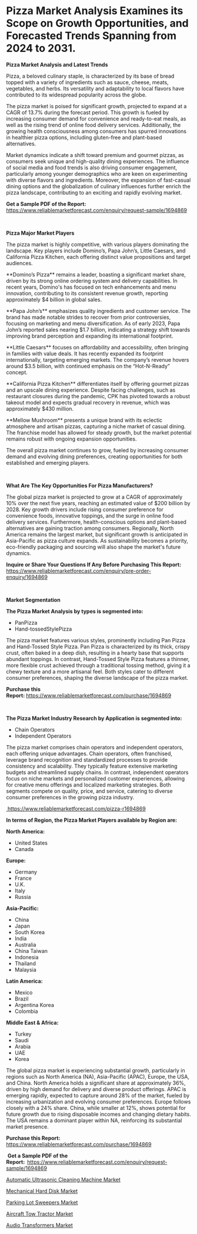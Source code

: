 <p><h1>Pizza Market Analysis Examines its Scope on Growth Opportunities, and Forecasted Trends Spanning from 2024 to 2031.</h1></p><p><strong>Pizza Market Analysis and Latest Trends</strong></p>
<p><p>Pizza, a beloved culinary staple, is characterized by its base of bread topped with a variety of ingredients such as sauce, cheese, meats, vegetables, and herbs. Its versatility and adaptability to local flavors have contributed to its widespread popularity across the globe. </p><p>The pizza market is poised for significant growth, projected to expand at a CAGR of 13.7% during the forecast period. This growth is fueled by increasing consumer demand for convenience and ready-to-eat meals, as well as the rising trend of online food delivery services. Additionally, the growing health consciousness among consumers has spurred innovations in healthier pizza options, including gluten-free and plant-based alternatives.</p><p>Market dynamics indicate a shift toward premium and gourmet pizzas, as consumers seek unique and high-quality dining experiences. The influence of social media and food trends is also driving consumer engagement, particularly among younger demographics who are keen on experimenting with diverse flavors and ingredients. Moreover, the expansion of fast-casual dining options and the globalization of culinary influences further enrich the pizza landscape, contributing to an exciting and rapidly evolving market.</p></p>
<p><strong>Get a Sample PDF of the Report:&nbsp;</strong> <a href="https://www.reliablemarketforecast.com/enquiry/request-sample/1694869?utm_campaign=1144&utm_medium=2&utm_source=Github&utm_content=ia&utm_term=17122024&utm_id=pizza">https://www.reliablemarketforecast.com/enquiry/request-sample/1694869</a></p>
<p>&nbsp;</p>
<p><strong>Pizza Major Market Players</strong></p>
<p><p>The pizza market is highly competitive, with various players dominating the landscape. Key players include Domino’s, Papa John’s, Little Caesars, and California Pizza Kitchen, each offering distinct value propositions and target audiences.</p><p>**Domino’s Pizza** remains a leader, boasting a significant market share, driven by its strong online ordering system and delivery capabilities. In recent years, Domino's has focused on tech enhancements and menu innovation, contributing to its consistent revenue growth, reporting approximately $4 billion in global sales.</p><p>**Papa John’s** emphasizes quality ingredients and customer service. The brand has made notable strides to recover from prior controversies, focusing on marketing and menu diversification. As of early 2023, Papa John’s reported sales nearing $1.7 billion, indicating a strategy shift towards improving brand perception and expanding its international footprint.</p><p>**Little Caesars** focuses on affordability and accessibility, often bringing in families with value deals. It has recently expanded its footprint internationally, targeting emerging markets. The company’s revenue hovers around $3.5 billion, with continued emphasis on the “Hot-N-Ready” concept.</p><p>**California Pizza Kitchen** differentiates itself by offering gourmet pizzas and an upscale dining experience. Despite facing challenges, such as restaurant closures during the pandemic, CPK has pivoted towards a robust takeout model and expects gradual recovery in revenue, which was approximately $430 million.</p><p>**Mellow Mushroom** presents a unique brand with its eclectic atmosphere and artisan pizzas, capturing a niche market of casual dining. The franchise model has allowed for steady growth, but the market potential remains robust with ongoing expansion opportunities.</p><p>The overall pizza market continues to grow, fueled by increasing consumer demand and evolving dining preferences, creating opportunities for both established and emerging players.</p></p>
<p>&nbsp;</p>
<p><strong>What Are The Key Opportunities For Pizza Manufacturers?</strong></p>
<p><p>The global pizza market is projected to grow at a CAGR of approximately 10% over the next five years, reaching an estimated value of $200 billion by 2028. Key growth drivers include rising consumer preference for convenience foods, innovative toppings, and the surge in online food delivery services. Furthermore, health-conscious options and plant-based alternatives are gaining traction among consumers. Regionally, North America remains the largest market, but significant growth is anticipated in Asia-Pacific as pizza culture expands. As sustainability becomes a priority, eco-friendly packaging and sourcing will also shape the market's future dynamics.</p></p>
<p><strong>Inquire or Share Your Questions If Any Before Purchasing This Report:</strong> <a href="https://www.reliablemarketforecast.com/enquiry/pre-order-enquiry/1694869?utm_campaign=1144&utm_medium=2&utm_source=Github&utm_content=ia&utm_term=17122024&utm_id=pizza">https://www.reliablemarketforecast.com/enquiry/pre-order-enquiry/1694869</a></p>
<p>&nbsp;</p>
<p><strong>Market Segmentation</strong></p>
<p><strong>The Pizza Market Analysis by types is segmented into:</strong></p>
<p><ul><li>PanPizza</li><li>Hand-tossedStylePizza</li></ul></p>
<p><p>The pizza market features various styles, prominently including Pan Pizza and Hand-Tossed Style Pizza. Pan Pizza is characterized by its thick, crispy crust, often baked in a deep dish, resulting in a hearty base that supports abundant toppings. In contrast, Hand-Tossed Style Pizza features a thinner, more flexible crust achieved through a traditional tossing method, giving it a chewy texture and a more artisanal feel. Both styles cater to different consumer preferences, shaping the diverse landscape of the pizza market.</p></p>
<p><strong>Purchase this Report:&nbsp;</strong><a href="https://www.reliablemarketforecast.com/purchase/1694869?utm_campaign=1144&utm_medium=2&utm_source=Github&utm_content=ia&utm_term=17122024&utm_id=pizza">https://www.reliablemarketforecast.com/purchase/1694869</a></p>
<p>&nbsp;</p>
<p><strong>The Pizza Market Industry Research by Application is segmented into:</strong></p>
<p><ul><li>Chain Operators</li><li>Independent Operators</li></ul></p>
<p><p>The pizza market comprises chain operators and independent operators, each offering unique advantages. Chain operators, often franchised, leverage brand recognition and standardized processes to provide consistency and scalability. They typically feature extensive marketing budgets and streamlined supply chains. In contrast, independent operators focus on niche markets and personalized customer experiences, allowing for creative menu offerings and localized marketing strategies. Both segments compete on quality, price, and service, catering to diverse consumer preferences in the growing pizza industry.</p></p>
<p><a href="https://www.reliablemarketforecast.com/pizza-r1694869?utm_campaign=1144&utm_medium=2&utm_source=Github&utm_content=ia&utm_term=17122024&utm_id=pizza">&nbsp;https://www.reliablemarketforecast.com/pizza-r1694869</a></p>
<p><strong>In terms of Region, the Pizza Market Players available by Region are:</strong></p>
<p>
    <p> <strong> North America: </strong>
        <ul>
            <li>United States</li>
            <li>Canada</li>
        </ul>
        </p> 
    <p> <strong> Europe: </strong>
        <ul>
            <li>Germany</li>
            <li>France</li>
            <li>U.K.</li>
            <li>Italy</li>
            <li>Russia</li>
        </ul>
        </p> 
    <p> <strong> Asia-Pacific: </strong>
        <ul>
            <li>China</li>
            <li>Japan</li>
            <li>South Korea</li>
            <li>India</li>
            <li>Australia</li>
            <li>China Taiwan</li>
            <li>Indonesia</li>
            <li>Thailand</li>
            <li>Malaysia</li>
        </ul>
        </p> 
    <p> <strong> Latin America: </strong>
        <ul>
            <li>Mexico</li>
            <li>Brazil</li>
            <li>Argentina Korea</li>
            <li>Colombia</li>
        </ul>
        </p> 
    <p> <strong> Middle East & Africa: </strong>
        <ul>
            <li>Turkey</li>
            <li>Saudi</li>
            <li>Arabia</li>
            <li>UAE</li>
            <li>Korea</li>
        </ul>
    </p>
    </p>
<p><p>The global pizza market is experiencing substantial growth, particularly in regions such as North America (NA), Asia-Pacific (APAC), Europe, the USA, and China. North America holds a significant share at approximately 36%, driven by high demand for delivery and diverse product offerings. APAC is emerging rapidly, expected to capture around 28% of the market, fueled by increasing urbanization and evolving consumer preferences. Europe follows closely with a 24% share. China, while smaller at 12%, shows potential for future growth due to rising disposable incomes and changing dietary habits. The USA remains a dominant player within NA, reinforcing its substantial market presence.</p></p>
<p><strong>Purchase this Report: </strong><a href="https://www.reliablemarketforecast.com/purchase/1694869?utm_campaign=1144&utm_medium=2&utm_source=Github&utm_content=ia&utm_term=17122024&utm_id=pizza">https://www.reliablemarketforecast.com/purchase/1694869</a></p>
<p>&nbsp;<strong>Get a Sample PDF of the Report:&nbsp;&nbsp;</strong><a href="https://www.reliablemarketforecast.com/enquiry/request-sample/1694869?utm_campaign=1144&utm_medium=2&utm_source=Github&utm_content=ia&utm_term=17122024&utm_id=pizza">https://www.reliablemarketforecast.com/enquiry/request-sample/1694869</a></p>
<p><strong></strong></p>
<p><p><a href="https://www.linkedin.com/pulse/a-mkt-nova-vc8zf?utm_campaign=1144&utm_medium=2&utm_source=Github&utm_content=ia&utm_term=17122024&utm_id=pizza">Automatic Ultrasonic Cleaning Machine Market</a></p><p><a href="https://www.linkedin.com/pulse/growth-global-mechanical-hard-disk-market-ananticipated81-freke?utm_campaign=1144&utm_medium=2&utm_source=Github&utm_content=ia&utm_term=17122024&utm_id=pizza">Mechanical Hard Disk Market</a></p><p><a href="https://www.linkedin.com/pulse/market-analysis-parking-lot-sweepers-trends-share-growth-expected-xn8se?utm_campaign=1144&utm_medium=2&utm_source=Github&utm_content=ia&utm_term=17122024&utm_id=pizza">Parking Lot Sweepers Market</a></p><p><a href="https://www.linkedin.com/pulse/a-mkt-nova-vc8zf?utm_campaign=1144&utm_medium=2&utm_source=Github&utm_content=ia&utm_term=17122024&utm_id=pizza">Aircraft Tow Tractor Market</a></p><p><a href="https://www.linkedin.com/pulse/technology-functions-growth-audio-transformers-market-analysis-btxse?utm_campaign=1144&utm_medium=2&utm_source=Github&utm_content=ia&utm_term=17122024&utm_id=pizza">Audio Transformers Market</a></p></p>